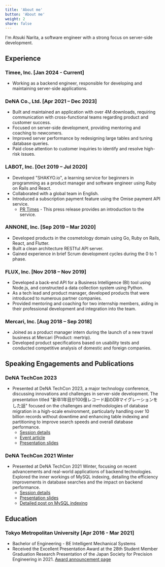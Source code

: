 ```yaml
---
title: 'About me'
button: 'About me'
weight: 2
share: false
---
```


I'm Atsuki Narita, a software engineer with a strong focus on server-side development.

## Experience
### Timee, Inc. [Jan 2024 - Current]
- Working as a backend engineer, responsible for developing and maintaining server-side applications.

### DeNA Co., Ltd. [Apr 2021 – Dec 2023]
- Built and maintained an application with over 4M downloads, requiring communication with cross-functional teams regarding product and customer success.
- Focused on server-side development, providing mentoring and coaching to newcomers.
- Improved server performance by redesigning large tables and tuning database queries.
- Paid close attention to customer inquiries to identify and resolve high-risk issues.

### LABOT, Inc. [Oct 2019 – Jul 2020]
- Developed "SHAKYO.io", a learning service for beginners in programming as a product manager and software engineer using Ruby on Rails and React.
- Collaborated with a global team in English.
- Introduced a subscription payment feature using the Omise payment API service.
  - [PR Times](https://prtimes.jp/main/html/rd/p/000000007.000049664.html) - This press release provides an introduction to the service.

### ANNONE, Inc. [Sep 2019 – Mar 2020]
- Developed products in the cosmetology domain using Go, Ruby on Rails, React, and Flutter.
- Built a clean architecture RESTful API server.
- Gained experience in brief Scrum development cycles during the 0 to 1 phase.

### FLUX, Inc. [Nov 2018 – Nov 2019]
- Developed a back-end API for a Business Intelligence (BI) tool using Node.js, and constructed a data collection system using Python.
- As a tech lead and product manager, developed products that were introduced to numerous partner companies.
- Provided mentoring and coaching for two internship members, aiding in their professional development and integration into the team.

### Mercari, Inc. [Aug 2018 – Sep 2018]
- Joined as a product manager intern during the launch of a new travel business at Mercari (Product: mertrip).
- Developed product specifications based on usability tests and conducted competitive analysis of domestic and foreign companies.

## Speaking Engagements and Publications

### DeNA TechCon 2023
- Presented at DeNA TechCon 2023, a major technology conference, discussing innovations and challenges in server-side development. The presentation titled "新卒1年目が100億レコード超のDBマイグレーションをした話" focused on the challenges and methodologies of database migration in a high-scale environment, particularly handling over 10 billion records without downtime and enhancing table indexing and partitioning to improve search speeds and overall database performance.
  - [Session details](https://techcon2023.dena.dev/session/session13/)
  - [Event article](https://logmi.jp/tech/articles/328386)
  - [Presentation slides](https://speakerdeck.com/dena_tech/techcon2021-winter-lt5)

### DeNA TechCon 2021 Winter
- Presented at DeNA TechCon 2021 Winter, focusing on recent advancements and real-world applications of backend technologies. Explored the inner workings of MySQL indexing, detailing the efficiency improvements in database searches and the impact on backend performance.
  - [Session details](https://techcon2021.dena.dev/winter/session-win11)
  - [Presentation slides](https://speakerdeck.com/dena_tech/techcon2021-winter-lt5)
  - [Detailed post on MySQL indexing](https://7riatsu.com/post/mysql-indexing-mechanism/)

## Education
### Tokyo Metropolitan University [Apr 2016 - Mar 2021]
- Bachelor of Engineering - BE Intelligent Mechanical Systems
- Received the Excellent Presentation Award at the 28th Student Member Graduation Research Presentation of the Japan Society for Precision Engineering in 2021. [Award announcement page](https://www.sd.tmu.ac.jp/news/prize/10397.html)
